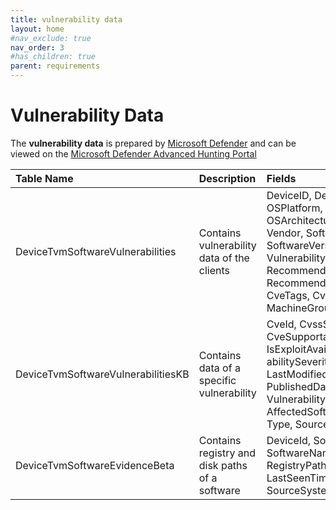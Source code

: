 ```yaml
---
title: vulnerability data
layout: home
#nav_exclude: true
nav_order: 3
#has_children: true
parent: requirements
---
```



# Vulnerability Data

The **vulnerability data** is prepared by [Microsoft Defender] and can be viewed on the [Microsoft Defender Advanced Hunting Portal]

| **Table Name**                         | **Description**                                    | **Fields**                                                                                                                                                                                                                                             |
|:------------------------------------|:------------------------------------------------|:----------------------------------------------------------------------------------------------------------------------------------------------------------------------------------------------------------------------------------------------------|
| DeviceTvmSoftwareVulnerabilities   | Contains vulnerability data of the clients     | DeviceID, DeviceName, OSPlatform, OSVersion, OSArchitecture, Software-Vendor, SoftwareName, SoftwareVersion, CveId, VulnerabilitySeverityLevel, RecommendedSecurityUpdate, RecommendedSecurityUpdateId, CveTags, CveMitigationStatus, MachineGroup |
| DeviceTvmSoftwareVulnerabilitiesKB | Contains data of a specific vulnerability      | CveId, CvssScore, CvssVector, CveSupportability, IsExploitAvailable, Vulner-abilitySeverityLevel, LastModifiedTime, PublishedDate, VulnerabilityDescrip-tion, AffectedSoftware, TenantId, Type, SourceSystem                                       |
| DeviceTvmSoftwareEvidenceBeta      | Contains registry and disk paths of a software | DeviceId, SoftwareVendor, SoftwareName, SoftwareVersion, RegistryPaths, DiskPaths, LastSeenTime, TenantId, Type, SourceSystem, MachineGroup                                                                                                        |

[Microsoft Defender]: https://security.microsoft.com
[Microsoft Defender Advanced Hunting Portal]: https://security.microsoft.com/v2/advanced-hunting
